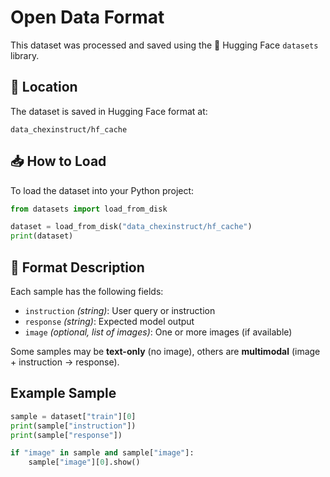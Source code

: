 # Open Data Format

This dataset was processed and saved using the 🤗 Hugging Face `datasets` library.

## 📂 Location

The dataset is saved in Hugging Face format at:

```
data_chexinstruct/hf_cache
```

## 📥 How to Load

To load the dataset into your Python project:

```python
from datasets import load_from_disk

dataset = load_from_disk("data_chexinstruct/hf_cache")
print(dataset)
```

## 📄 Format Description

Each sample has the following fields:

- `instruction` *(string)*: User query or instruction
- `response` *(string)*: Expected model output
- `image` *(optional, list of images)*: One or more images (if available)

Some samples may be **text-only** (no image), others are **multimodal** (image + instruction → response).

## Example Sample

```python
sample = dataset["train"][0]
print(sample["instruction"])
print(sample["response"])

if "image" in sample and sample["image"]:
    sample["image"][0].show()
```
